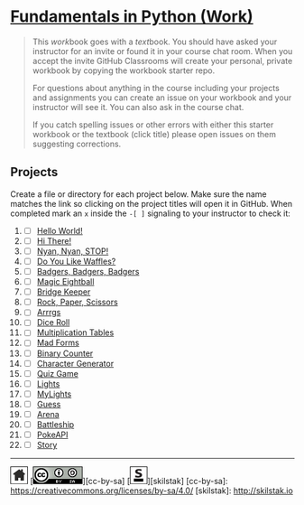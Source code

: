 # [Fundamentals in Python (Work)](http://pyfun.skilstak.io)

>  This *work*book goes with a *text*book. You should have
>  asked your instructor for an invite or found it in your course
>  chat room. When you accept the invite GitHub Classrooms will
>  create your personal, private workbook by copying the workbook
>  starter repo.
> 
>  For questions about anything in the course including your projects
>  and assignments you can create an issue on your workbook and your
>  instructor will see it. You can also ask in the course chat.
> 
>  If you catch spelling issues or other errors with either this 
>  starter workbook or the textbook (click title) please open
>  issues on them suggesting corrections.

## Projects

Create a file or directory for each project below. Make sure the
name matches the link so clicking on the project titles will open
it in GitHub. When completed mark an `x` inside the `-[ ]` signaling
to your instructor to check it:

1. - [ ] [Hello World!](hello)

2. - [ ] [Hi There!](hi)

3. - [ ] [Nyan, Nyan, STOP!](nyan)

4. - [ ] [Do You Like Waffles?](waffles)

5. - [ ] [Badgers, Badgers, Badgers](badgers)

6. - [ ] [Magic Eightball](eightball)

7. - [ ] [Bridge Keeper](bridge)

8. - [ ] [Rock, Paper, Scissors](rps)

9. - [ ] [Arrrgs](arrrgs)

10. - [ ] [Dice Roll](roll)

11. - [ ] [Multiplication Tables](mtable)

12. - [ ] [Mad Forms](madforms)

13. - [ ] [Binary Counter](bincount)

14. - [ ] [Character Generator](gen)

15. - [ ] [Quiz Game](quiz)

16. - [ ] [Lights](lights)

17. - [ ] [MyLights](lib/mylights.py)

18. - [ ] [Guess](guess)

19. - [ ] [Arena](arena)

20. - [ ] [Battleship](battleship)

21. - [ ] [PokeAPI](pokeapi)

22. - [ ] [Story](story)
 
---
[![home](/assets/home-bw.png)](/README.md)
[![cc-by-sa](/assets/cc-by-sa.png)][cc-by-sa]
[![skilstak](/assets/skilstak-logo-bw.png)][skilstak]
[cc-by-sa]: https://creativecommons.org/licenses/by-sa/4.0/
[skilstak]: http://skilstak.io

